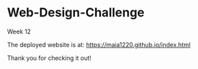 # Web-Design-Challenge
Week 12

The deployed website is at: https://maia1220.github.io/index.html

Thank you for checking it out!
